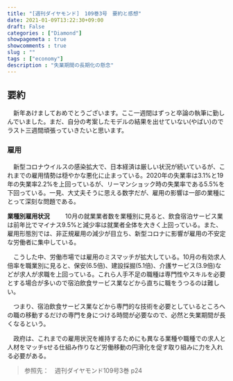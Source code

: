 ```yaml
---
title: "[週刊ダイヤモンド]　109巻3号　要約と感想"
date: 2021-01-09T13:22:30+09:00
draft: False
categories : ["Diamond"]
showpagemeta : true
showcomments : true
slug : ""
tags : ["economy"]
description : "失業期間の長期化の懸念"
---
```


## **要約**

　新年あけましておめでとうございます。ここ一週間はずっと卒論の執筆に勤しんでいました。まだ、自分の考案したモデルの結果を出せていない(やばい)のでラスト三週間頑張っていきたいと思います。

### **雇用**

　新型コロナウイルスの感染拡大で、日本経済は厳しい状況が続いているが、これまでの雇用情勢は穏やかな悪化に止まっている。2020年の失業率は3.1%と19年の失業率2.2%を上回っているが、リーマンショック時の失業率である5.5%を下回っている。一見、大丈夫そうに思える数字だが、雇用の影響は一部の業種にとって深刻な問題である。

**業種別雇用状況**
　
　10月の就業業者数を業種別に見ると、飲食宿泊サービス業は前年比でマイナス9.5%と減少率は就業者全体を大きく上回っている。また、雇用形態別では、非正規雇用の減少が目立ち、新型コロナに影響が雇用の不安定な労働者に集中している。

　こうした中、労働市場では雇用のミスマッチが拡大している。10月の有効求人倍率を職業別に見ると、保安(6.5倍)、建設採掘(5.1倍)、介護サービス(3.9倍)などが求人が求職を上回っている。これら人手不足の職種は専門性やスキルを必要とする場合が多いので宿泊飲食サービス業などから直ちに職をうつるのは難しい。

　つまり、宿泊飲食サービス業などから専門的な技術を必要としているところへの職の移動するだけの専門を身につける時間が必要なので、必然と失業期間が長くなるという。

　政府は、これまでの雇用状況を維持するためにも異なる業種や職種での求人と人材をマッチsせる仕組み作りなど労働移動の円滑化を促す取り組みに力を入れる必要がある。



>参照先：　週刊ダイヤモンド109号3巻 p24

